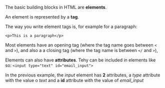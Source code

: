 The basic building blocks in HTML are **elements**.
  
An element is represented by a **tag**.
  
The way you write element tags is, for example for a paragraph:

`<p>This is a paragraph</p>`

Most elements have an opening tag (where the tag name goes between `<` and  `>`), and also a a closing tag (where the tag name is between `</` and  `>`),

Elements can also have **attributes**. Tehy can be included in elements like so:
`<input type="text" id="email_input">`

In the previous example, the *input* element has **2** attributes, a *type* attribute with the value o *text* and a **id** attribute with the value of *email_input*
